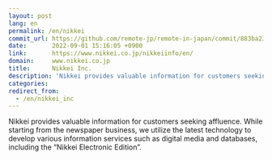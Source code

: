 ```yaml
---
layout: post
lang: en
permalink: /en/nikkei
commit_url: https://github.com/remote-jp/remote-in-japan/commit/883ba23a0a8f808855dba9033e99d74188f99c21
date:       2022-09-01 15:16:05 +0900
link:       https://www.nikkei.co.jp/nikkeiinfo/en/
domain:     www.nikkei.co.jp
title:      Nikkei Inc.
description: 'Nikkei provides valuable information for customers seeking affluence. While starting from the newspaper business, we utilize the latest technology to develop various information services such as digital media and databases, including the “Nikkei Electronic Edition”.'
categories: 
redirect_from:
  - /en/nikkei_inc
---
```


<p>Nikkei provides valuable information for customers seeking affluence. While starting from the newspaper business, we utilize the latest technology to develop various information services such as digital media and databases, including the “Nikkei Electronic Edition”.</p>
